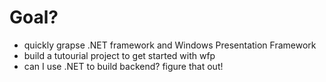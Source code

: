 # Goal?
- quickly grapse .NET framework and Windows Presentation Framework
- build a tutourial project to get started with wfp
- can I use .NET to build backend? figure that out!


